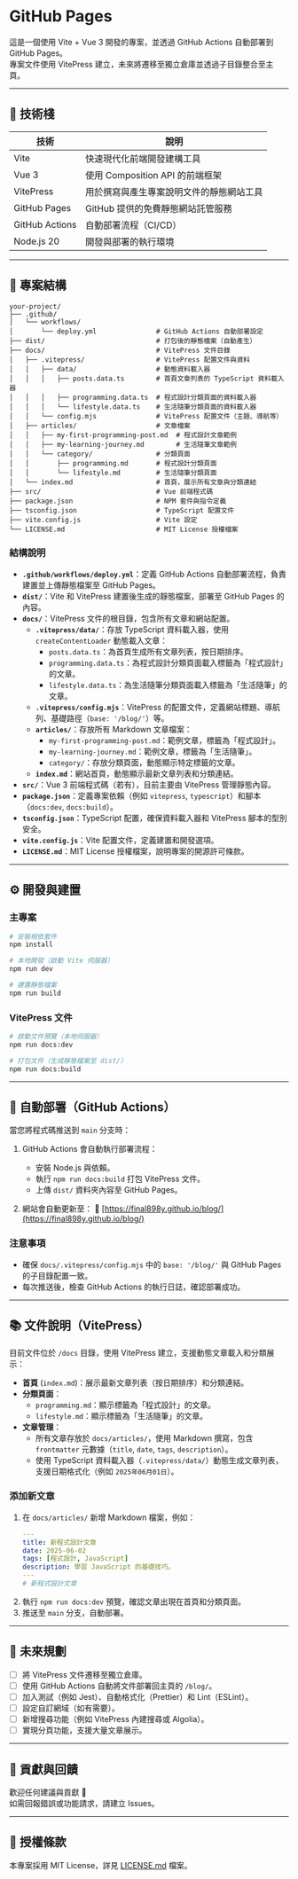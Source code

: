 # GitHub Pages

這是一個使用 Vite + Vue 3 開發的專案，並透過 GitHub Actions 自動部署到 GitHub Pages。  
專案文件使用 VitePress 建立，未來將遷移至獨立倉庫並透過子目錄整合至主頁。

---

## 🚀 技術棧

| 技術           | 說明                                     |
| -------------- | ---------------------------------------- |
| Vite           | 快速現代化前端開發建構工具               |
| Vue 3          | 使用 Composition API 的前端框架          |
| VitePress      | 用於撰寫與產生專案說明文件的靜態網站工具 |
| GitHub Pages   | GitHub 提供的免費靜態網站託管服務        |
| GitHub Actions | 自動部署流程（CI/CD）                    |
| Node.js 20     | 開發與部署的執行環境                     |

---

## 📁 專案結構

```
your-project/
├── .github/
│   └── workflows/
│       └── deploy.yml               # GitHub Actions 自動部署設定
├── dist/                            # 打包後的靜態檔案（自動產生）
├── docs/                            # VitePress 文件目錄
│   ├── .vitepress/                  # VitePress 配置文件與資料
│   │   ├── data/                    # 動態資料載入器
│   │   │   ├── posts.data.ts        # 首頁文章列表的 TypeScript 資料載入器
│   │   │   ├── programming.data.ts  # 程式設計分類頁面的資料載入器
│   │   │   └── lifestyle.data.ts    # 生活隨筆分類頁面的資料載入器
│   │   └── config.mjs               # VitePress 配置文件（主題、導航等）
│   ├── articles/                    # 文章檔案
│   │   ├── my-first-programming-post.md  # 程式設計文章範例
│   │   ├── my-learning-journey.md        # 生活隨筆文章範例
│   │   └── category/                # 分類頁面
│   │       ├── programming.md       # 程式設計分類頁面
│   │       └── lifestyle.md         # 生活隨筆分類頁面
│   └── index.md                     # 首頁，展示所有文章與分類連結
├── src/                             # Vue 前端程式碼
├── package.json                     # NPM 套件與指令定義
├── tsconfig.json                    # TypeScript 配置文件
├── vite.config.js                   # Vite 設定
└── LICENSE.md                       # MIT License 授權檔案
```

### 結構說明

- **`.github/workflows/deploy.yml`**：定義 GitHub Actions 自動部署流程，負責建置並上傳靜態檔案至 GitHub Pages。
- **`dist/`**：Vite 和 VitePress 建置後生成的靜態檔案，部署至 GitHub Pages 的內容。
- **`docs/`**：VitePress 文件的根目錄，包含所有文章和網站配置。
  - **`.vitepress/data/`**：存放 TypeScript 資料載入器，使用 `createContentLoader` 動態載入文章：
    - `posts.data.ts`：為首頁生成所有文章列表，按日期排序。
    - `programming.data.ts`：為程式設計分類頁面載入標籤為「程式設計」的文章。
    - `lifestyle.data.ts`：為生活隨筆分類頁面載入標籤為「生活隨筆」的文章。
  - **`.vitepress/config.mjs`**：VitePress 的配置文件，定義網站標題、導航列、基礎路徑（`base: '/blog/'`）等。
  - **`articles/`**：存放所有 Markdown 文章檔案：
    - `my-first-programming-post.md`：範例文章，標籤為「程式設計」。
    - `my-learning-journey.md`：範例文章，標籤為「生活隨筆」。
    - `category/`：存放分類頁面，動態顯示特定標籤的文章。
  - **`index.md`**：網站首頁，動態顯示最新文章列表和分類連結。
- **`src/`**：Vue 3 前端程式碼（若有），目前主要由 VitePress 管理靜態內容。
- **`package.json`**：定義專案依賴（例如 `vitepress`, `typescript`）和腳本（`docs:dev`, `docs:build`）。
- **`tsconfig.json`**：TypeScript 配置，確保資料載入器和 VitePress 腳本的型別安全。
- **`vite.config.js`**：Vite 配置文件，定義建置和開發選項。
- **`LICENSE.md`**：MIT License 授權檔案，說明專案的開源許可條款。

---

## ⚙️ 開發與建置

### 主專案

```bash
# 安裝相依套件
npm install

# 本地開發（啟動 Vite 伺服器）
npm run dev

# 建置靜態檔案
npm run build
```

### VitePress 文件

```bash
# 啟動文件預覽（本地伺服器）
npm run docs:dev

# 打包文件（生成靜態檔案至 dist/）
npm run docs:build
```

---

## 🚀 自動部署（GitHub Actions）

當您將程式碼推送到 `main` 分支時：

1. GitHub Actions 會自動執行部署流程：

   - 安裝 Node.js 與依賴。
   - 執行 `npm run docs:build` 打包 VitePress 文件。
   - 上傳 `dist/` 資料夾內容至 GitHub Pages。

2. 網站會自動更新至：
   🔗 [https://final898y.github.io/blog/](https://final898y.github.io/blog/)

### 注意事項

- 確保 `docs/.vitepress/config.mjs` 中的 `base: '/blog/'` 與 GitHub Pages 的子目錄配置一致。
- 每次推送後，檢查 GitHub Actions 的執行日誌，確認部署成功。

---

## 📚 文件說明（VitePress）

目前文件位於 `/docs` 目錄，使用 VitePress 建立，支援動態文章載入和分類展示：

- **首頁** (`index.md`)：展示最新文章列表（按日期排序）和分類連結。
- **分類頁面**：
  - `programming.md`：顯示標籤為「程式設計」的文章。
  - `lifestyle.md`：顯示標籤為「生活隨筆」的文章。
- **文章管理**：
  - 所有文章存放於 `docs/articles/`，使用 Markdown 撰寫，包含 `frontmatter` 元數據（`title`, `date`, `tags`, `description`）。
  - 使用 TypeScript 資料載入器（`.vitepress/data/`）動態生成文章列表，支援日期格式化（例如 `2025年06月01日`）。

### 添加新文章

1. 在 `docs/articles/` 新增 Markdown 檔案，例如：
   ```yaml
   ---
   title: 新程式設計文章
   date: 2025-06-02
   tags: [程式設計, JavaScript]
   description: 學習 JavaScript 的基礎技巧。
   ---
   # 新程式設計文章
   ```
2. 執行 `npm run docs:dev` 預覽，確認文章出現在首頁和分類頁面。
3. 推送至 `main` 分支，自動部署。

---

## 🧭 未來規劃

- [ ] 將 VitePress 文件遷移至獨立倉庫。
- [ ] 使用 GitHub Actions 自動將文件部署回主頁的 `/blog/`。
- [ ] 加入測試（例如 Jest）、自動格式化（Prettier）和 Lint（ESLint）。
- [ ] 設定自訂網域（如有需要）。
- [ ] 新增搜尋功能（例如 VitePress 內建搜尋或 Algolia）。
- [ ] 實現分頁功能，支援大量文章展示。

---

## 🙌 貢獻與回饋

歡迎任何建議與貢獻 🙏  
如需回報錯誤或功能請求，請建立 Issues。

---

## 📄 授權條款

本專案採用 MIT License，詳見 [LICENSE.md](./LICENSE.md) 檔案。
